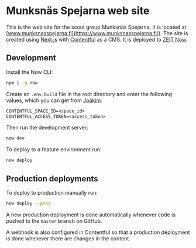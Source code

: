 # Munksnäs Spejarna web site

This is the web site for the scout group Munksnäs Spejarna. It is located at [www.munksnasspejarna.fi](https://www.munksnasspejarna.fi/). The site is created using [Next.js](https://nextjs.org/) with [Contentful](https://www.contentful.com/) as a CMS. It is deployed to [ZEIT Now](https://zeit.co/).

## Development

Install the Now CLI:

```bash
npm i -g now
```

Create an `.env.build` file in the root directory and enter the following values, which you can get from [Joakim](https://github.com/joakimgunst):

```txt
CONTENTFUL_SPACE_ID=<space_id>
CONTENTFUL_ACCESS_TOKEN=<access_token>
```

Then run the development server:

```bash
now dev
```

To deploy to a feature environment run:

```bash
now deploy
```

## Production deployments

To deploy to production manually run:

```bash
now deploy --prod
```

A new production deployment is done automatically whenever code is pushed to the `master` branch on GitHub.

A webhook is also configured in Contentful so that a production deployment is done whenever there are changes in the content.
